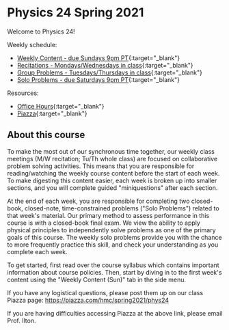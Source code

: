 # Physics 24 Spring 2021

Welcome to Physics 24!

Weekly schedule:
+ [Weekly Content - due Sundays 9pm PT](weekly-content){:target="_blank"}
+ [Recitations - Mondays/Wednesdays in class](recitations){:target="_blank"}
+ [Group Problems - Tuesdays/Thursdays in class](group-problems){:target="_blank"}
+ [Solo Problems - due Saturdays 9pm PT](solo-problems){:target="_blank"}

Resources:
+ [Office Hours](office-hours){:target="_blank"}
+ [Piazza](https://piazza.com/hmc/spring2021/phys24){:target="_blank"}

## About this course

To make the most out of our synchronous time together, our weekly class meetings (M/W recitation; Tu/Th whole class) are focused on collaborative problem solving activities. This means that you are responsible for reading/watching the weekly course content before the start of each week. To make digesting this content easier, each week is broken up into smaller sections, and you will complete guided "miniquestions" after each section. 

At the end of each week, you are responsible for completing two closed-book, closed-note, time-constrained problems ("Solo Problems") related to that week's material. Our primary method to assess performance in this course is with a closed-book final exam. We view the ability to apply physical principles to independently solve problems as one of the primary goals of this course. The weekly solo problems provide you with the chance to more frequently practice this skill, and check your understanding as you complete each week.

 
To get started, first read over the course syllabus which contains important information about course policies. Then, start by diving in to the first week's content using the "Weekly Content (Sun)" tab in the side menu.

If you have any logistical questions, please post them up on our class Piazza page: https://piazza.com/hmc/spring2021/phys24

If you are having difficulties accessing Piazza at the above link, please email Prof. Ilton.
